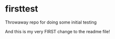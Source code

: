 # firsttest
Throwaway repo for doing some initial testing

And this is my very FIRST change to the readme file!
